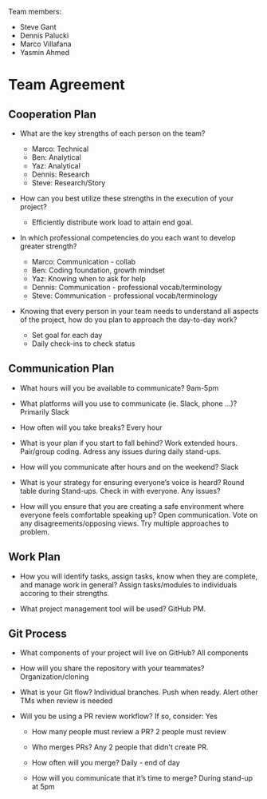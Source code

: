 Team members:
  - Steve Gant
  - Dennis Palucki
  - Marco Villafana
  - Yasmin Ahmed

# Team Agreement

## Cooperation Plan

- What are the key strengths of each person on the team?
  - Marco: Technical
  - Ben: Analytical
  - Yaz: Analytical
  - Dennis: Research
  - Steve: Research/Story

- How can you best utilize these strengths in the execution of your project?
  - Efficiently distribute work load to attain end goal.

- In which professional competencies do you each want to develop greater strength?
  - Marco: Communication - collab
  - Ben: Coding foundation, growth mindset
  - Yaz: Knowing when to ask for help
  - Dennis: Communication - professional vocab/terminology
  - Steve: Communication - professional vocab/terminology

- Knowing that every person in your team needs to understand all aspects of the project, how do you plan to approach the day-to-day work?
  - Set goal for each day
  - Daily check-ins to check status

## Communication Plan

- What hours will you be available to communicate?
  9am-5pm

- What platforms will you use to communicate (ie. Slack, phone …)?
  Primarily Slack

- How often will you take breaks?
  Every hour

- What is your plan if you start to fall behind?
  Work extended hours. Pair/group coding. Adress any issues during daily stand-ups.

- How will you communicate after hours and on the weekend?
  Slack

- What is your strategy for ensuring everyone’s voice is heard?
  Round table during Stand-ups. Check in with everyone. Any issues?

- How will you ensure that you are creating a safe environment where everyone feels comfortable speaking up?
  Open communication. Vote on any disagreements/opposing views. Try multiple approaches to problem.


## Work Plan

- How you will identify tasks, assign tasks, know when they are complete, and manage work in general?
  Assign tasks/modules to individuals accoring to their strengths.

- What project management tool will be used?
  GitHub PM.


## Git Process

- What components of your project will live on GitHub?
  All components

- How will you share the repository with your teammates?
  Organization/cloning

- What is your Git flow?
  Individual branches. Push when ready. Alert other TMs when review is needed

- Will you be using a PR review workflow? If so, consider:
  Yes
  - How many people must review a PR?
    2 people must review

  - Who merges PRs?
    Any 2 people that didn't create PR.

  - How often will you merge?
    Daily - end of day

  - How will you communicate that it’s time to merge?
    During stand-up at 5pm